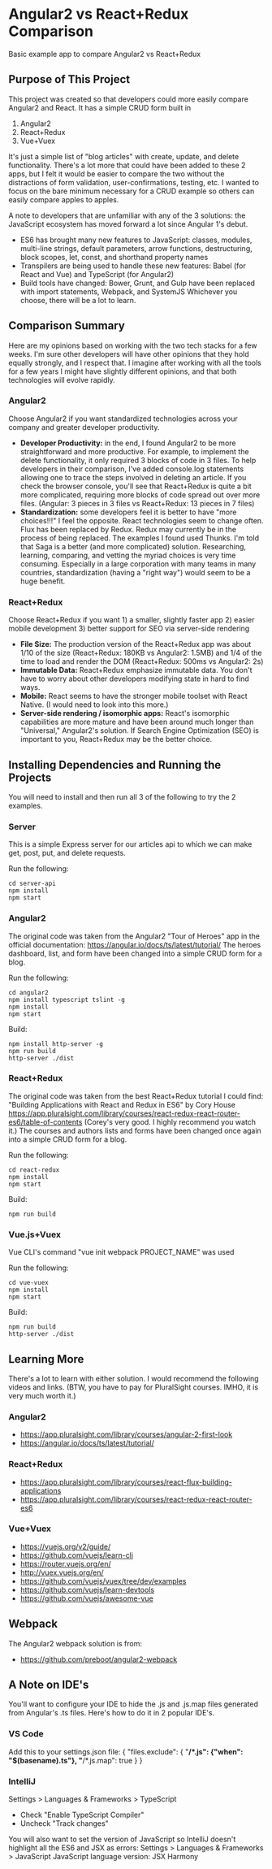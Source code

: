 # Angular2 vs React+Redux Comparison 
Basic example app to compare Angular2 vs React+Redux


## Purpose of This Project

This project was created so that developers could more easily compare Angular2 and React. It has a simple CRUD form built in 
1. Angular2 
2. React+Redux 
3. Vue+Vuex

It's just a simple list of "blog articles" with create, update, and delete functionality. There's a lot more that could have been added to these 2 apps, but I felt it would be easier to compare the two without the distractions of form validation, user-confirmations, testing, etc. I wanted to focus on the bare minimum necessary for a CRUD example so others can easily compare apples to apples.

A note to developers that are unfamiliar with any of the 3 solutions: the JavaScript ecosystem has moved forward a lot since Angular 1's debut. 
- ES6 has brought many new features to JavaScript: classes, modules, multi-line strings, default parameters, arrow functions, destructuring, block scopes, let, const, and shorthand property names
- Transpilers are being used to handle these new features: Babel (for React and Vue) and TypeScript (for Angular2)
- Build tools have changed: Bower, Grunt, and Gulp have been replaced with import statements, Webpack, and SystemJS
Whichever you choose, there will be a lot to learn.



## Comparison Summary 
Here are my opinions based on working with the two tech stacks for a few weeks. I'm sure other developers will have other opinions that they hold equally strongly, and I respect that. I imagine after working with all the tools for a few years I might have slightly different opinions, and that both technologies will evolve rapidly. 

### Angular2 
Choose Angular2 if you want standardized technologies across your company and greater developer productivity.
- **Developer Productivity:** in the end, I found Angular2 to be more straightforward and more productive. For example, to implement the delete functionality, it only required 3 blocks of code in 3 files. To help developers in their comparison, I've added console.log statements allowing one to trace the steps involved in deleting an article. If you check the browser console, you'll see that React+Redux is quite a bit more complicated, requiring more blocks of code spread out over more files. (Angular: 3 pieces in 3 files vs React+Redux: 13 pieces in 7 files)
- **Standardization:** some developers feel it is better to have "more choices!!!" I feel the opposite. React technologies seem to change often. Flux has been replaced by Redux. Redux may currently be in the process of being replaced. The examples I found used Thunks. I'm told that Saga is a better (and more complicated) solution. Researching, learning, comparing, and vetting the myriad choices is very time consuming. Especially in a large corporation with many teams in many countries, standardization (having a "right way") would seem to be a huge benefit.


### React+Redux
Choose React+Redux if you want 1) a smaller, slightly faster app 2) easier mobile development 3) better support for SEO via server-side rendering  
- **File Size:** The production version of the React+Redux app was about 1/10 of the size (React+Redux: 180KB vs Angular2: 1.5MB) and 1/4 of the time to load and render the DOM (React+Redux: 500ms vs Angular2: 2s)
- **Immutable Data:** React+Redux emphasize immutable data. You don't have to worry about other developers modifying state in hard to find ways.
- **Mobile:** React seems to have the stronger mobile toolset with React Native. (I would need to look into this more.)
- **Server-side rendering / isomorphic apps:** React's isomorphic capabilities are more mature and have been around much longer than "Universal," Angular2's solution. If Search Engine Optimization (SEO) is important to you, React+Redux may be the better choice. 



## Installing Dependencies and Running the Projects 

You will need to install and then run all 3 of the following to try the 2 examples.

### Server
This is a simple Express server for our articles api to which we can make get, post, put, and delete requests.

Run the following:
```
cd server-api
npm install
npm start
```


### Angular2
The original code was taken from the Angular2 "Tour of Heroes" app in the official documentation:
https://angular.io/docs/ts/latest/tutorial/
The heroes dashboard, list, and form have been changed into a simple CRUD form for a blog.

Run the following:
```
cd angular2
npm install typescript tslint -g
npm install
npm start
```

Build:
```
npm install http-server -g 
npm run build
http-server ./dist 
```

### React+Redux
The original code was taken from the best React+Redux tutorial I could find:
"Building Applications with React and Redux in ES6" by Cory House
https://app.pluralsight.com/library/courses/react-redux-react-router-es6/table-of-contents
(Corey's very good. I highly recommend you watch it.)
The courses and authors lists and forms have been changed once again into a simple CRUD form for a blog.

Run the following:
```
cd react-redux
npm install
npm start
```

Build: 
```
npm run build 
```

### Vue.js+Vuex
Vue CLI's command "vue init webpack PROJECT_NAME" was used

Run the following:
```
cd vue-vuex
npm install
npm start
```

Build: 
```
npm run build 
http-server ./dist 
```



## Learning More
There's a lot to learn with either solution. I would recommend the following videos and links. (BTW, you have to pay for PluralSight courses. IMHO, it is very much worth it.)

### Angular2
- https://app.pluralsight.com/library/courses/angular-2-first-look
- https://angular.io/docs/ts/latest/tutorial/

### React+Redux
- https://app.pluralsight.com/library/courses/react-flux-building-applications 
- https://app.pluralsight.com/library/courses/react-redux-react-router-es6 

### Vue+Vuex
- https://vuejs.org/v2/guide/
- https://github.com/vuejs/learn-cli
- https://router.vuejs.org/en/
- http://vuex.vuejs.org/en/
- https://github.com/vuejs/vuex/tree/dev/examples
- https://github.com/vuejs/learn-devtools
- https://github.com/vuejs/awesome-vue

## Webpack
The Angular2 webpack solution is from:
- https://github.com/preboot/angular2-webpack


## A Note on IDE's 
You'll want to configure your IDE to hide the .js and .js.map files generated from Angular's .ts files. Here's how to do it in 2 popular IDE's.

### VS Code
Add this to your settings.json file:
{
    "files.exclude": {
        "**/*.js": {"when": "$(basename).ts"},
        "**/*.js.map": true
    }
}

### IntelliJ
Settings > Languages & Frameworks > TypeScript 
- Check "Enable TypeScript Compiler"
- Uncheck "Track changes"

You will also want to set the version of JavaScript so IntelliJ doesn't highlight all the ES6 and JSX as errors:
Settings > Languages & Frameworks > JavaScript
JavaScript language version: JSX Harmony 
